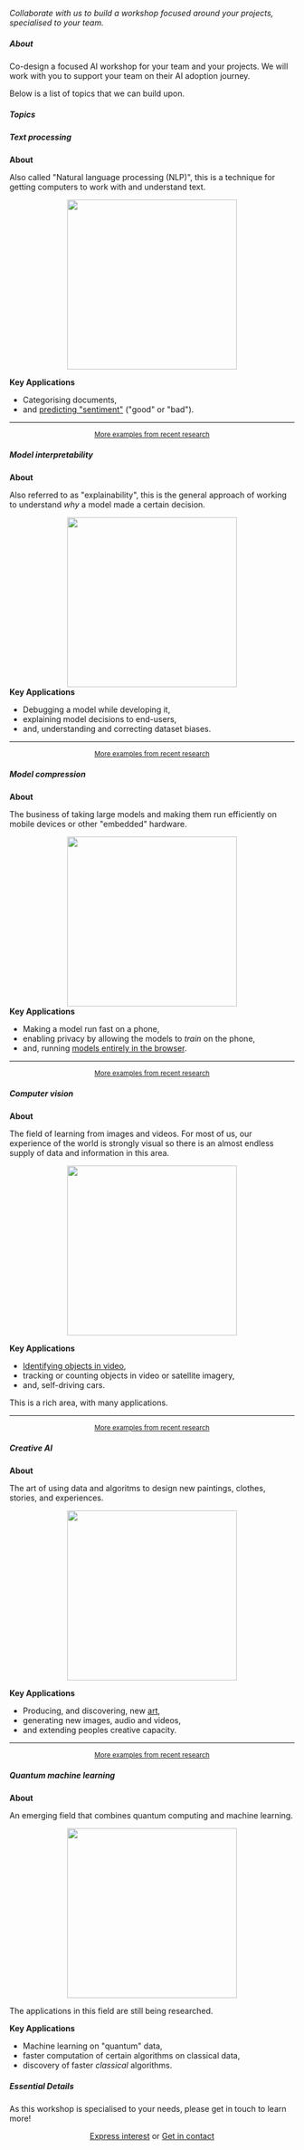 <p> <em class="tag"> Collaborate with us to build a workshop focused around
your projects, specialised to your team.  </em> </p>

<h5>About</h5>

<p> Co-design a focused AI workshop for your team and your projects. We will
work with you to support your team on their AI adoption journey.
</p>

<p>Below is a list of topics that we can build upon.
</p>

<h5>Topics</h5>

<div class="topics">
  <div class="topic">
  <h5>Text processing</h5>
  <b>About</b>
  <p> Also called "Natural language processing (NLP)", this is a technique for
  getting computers to work with and understand text. 
  </p>

  <center><img src="/images/custom-cards/nlp.png" width="300" /></center>

  <b>Key Applications</b>
  <ul class="normal">
  <li>Categorising documents,</li>
  <li>and <a href="/posts/State-of-the-art-attention-models-in-PyText-Part-1.html">predicting "sentiment"</a> ("good" or "bad").</li>
  </ul>

  <hr />

  <small><center><a href="/showreel-tags/text%20%28NLP%29.html">More examples from
  recent research</a></center></small>

  </div>

  <div class="topic">
  <h5>Model interpretability</h5>
  <b>About</b>
  <p> 
  Also referred to as "explainability", this is the general
  approach of working to understand <i>why</i> a model made
  a certain decision. </p>

  <center><img src="/images/custom-cards/xai.png" width="300" /></center>
  <b>Key Applications</b>
  <ul class="normal">
  <li>Debugging a model while developing it,</li>
  <li>explaining model decisions to end-users,</li>
  <li>and, understanding and correcting dataset biases.</li>
  </ul>

  <hr />

  <small><center><a href="/showreel-tags/explainability%20%28XAI%29.html">More examples from
  recent research</a></center></small>
  </div>

  <div class="topic">
  <h5>Model compression</h5>
  <b>About</b>
  <p> 
  The business of taking large models and making them run efficiently on
  mobile devices or other "embedded" hardware.
  </p>

  <center><img src="/images/custom-cards/compression.png" width="300" /></center>
  <b>Key Applications</b>
  <ul class="normal">
  <li>Making a model run fast on a phone,</li>
  <li>enabling privacy by allowing the models to <i>train</i> on the
  phone,</li>
  <li>and, running <a href="/tags/tensorflowjs.html">models entirely in the browser</a>.</li>
  </ul>

  <hr />

  <small><center><a href="/showreel-tags/compression.html">More examples from
  recent research</a></center></small>
  </div>


  <div class="topic">
  <h5>Computer vision</h5>
  <b>About</b>
  <p> The field of learning from images and videos. For most of us, our
  experience of the world is strongly visual so there is an almost endless
  supply of data and information in this area.
  </p>


  <center><img src="/images/custom-cards/cv.png" width="300" /></center>

  <b>Key Applications</b>
  <ul class="normal">
  <li><a href="/object-detection-in-the-browser.html">Identifying objects in video</a>,</li>
  <li>tracking or counting objects in video or satellite imagery,</li>
  <li>and, self-driving cars.</li>
  </ul>

  <p>This is a rich area, with many applications.
  </p>

  <hr />

  <small><center><a href="/showreel-tags/computer-vision.html">More examples from
  recent research</a></center></small>

  </div>


  <div class="topic">
  <h5>Creative AI</h5>
  <b>About</b>
  <p> 
  The art of using data and algoritms to design new paintings, clothes,
  stories, and experiences.
  </p>

  <center><img src="/images/custom-cards/creative.png" width="300" /></center>

  <b>Key Applications</b>
  <ul class="normal">
  <li>Producing, and discovering, new <a href="/showreel-tags/art.html">art</a>,</li>
  <li>generating new images, audio and videos,</li>
  <li>and extending peoples creative capacity.</li>
  </ul>

  <hr />

  <small><center><a href="/showreel-tags/generative.html">More examples from
  recent research</a></center></small>
  </div>


  <div class="topic">
  <h5>Quantum machine learning</h5>
  <b>About</b>
  <p> 
  An emerging field that combines quantum computing and machine learning.
  </p>

  <center><img src="/images/custom-cards/quantum.png" width="300" /></center>

  <p>The applications in this field are still being researched.</p>

  <b>Key Applications</b>
  <ul class="normal">
  <li>Machine learning on "quantum" data, </li>
  <li>faster computation of certain algorithms on classical data,</li>
  <li>discovery of faster <i>classical</i> algorithms.</li>
  </ul>


  <!--
  <hr />

  <small><center><a href="/showreel-tags/quantum.html">More examples from
  recent research</a></center></small>
  -->
  </div>
</div>


<!--
To add:

- Timeseries
- TensorFlow/PyTorch/TensorFlow.js/Model Debugging

-->

<h5>Essential Details</h5>

<p>As this workshop is specialised to your needs, please get in touch
to learn more!</p>

<p> <center> 
  <a class="btn" href="https://noonvandersilk.typeform.com/to/DYKvWN"
  rel="noopener">Express interest</a> or 
  <a class="btn" href="/contact.html">Get in contact</a> </center> </p>

